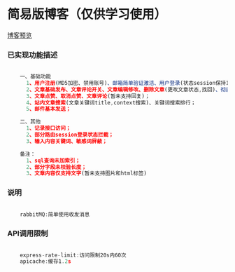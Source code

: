 # 简易版博客（仅供学习使用）

[博客预览](https://blog.jeeas.cn/)


### 已实现功能描述
```javascript
 	
 	一、基础功能
 	  1、用户注册(MD5加密、禁用账号)、邮箱简单验证激活、用户登录(状态session保持15分钟)；
 	  2、文章基础发布、文章评论开关、文章编辑修改、删除文章(更改文章状态,找回)、彻底删除文章(删除数据库记录)、最新文章推荐；
 	  3、文章点赞、取消点赞、文章评论(暂未支持回复)；
 	  4、站内文章搜索(文章关键词title,context搜索)、关键词搜索排行；
 	  5、邮件基本发送；

 	二、其他
 	  1、记录接口访问；
 	  2、部分路由session登录状态拦截；
 	  3、输入内容关键词、敏感词屏蔽；

 	备注：
 	  1、sql查询未加索引；
 	  2、部分字段未校验长度；
 	  3、文章内容仅支持文字(暂未支持图片和html标签)


```

### 说明
```javascript
 	
 	rabbitMQ:简单使用收发消息

```

### API调用限制
```javascript
 	
 	express-rate-limit:访问限制20s内60次
 	apicache:缓存1.2s

```